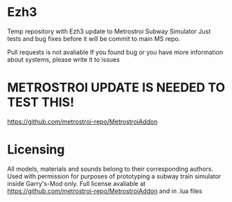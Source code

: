 # Ezh3
Temp repository with Ezh3 update to Metrostroi Subway Simulator
Just tests and bug fixes before it will be commit to main MS repo. 

Pull requests is not avaliable
If you found bug or you have more information about systems, please write it to issues

# METROSTROI UPDATE IS NEEDED TO TEST THIS!
https://github.com/metrostroi-repo/MetrostroiAddon


# Licensing

All models, materials and sounds belong to their corresponding authors. Used with permission for purposes of prototyping a subway train simulator inside Garry's-Mod only. Full license avaliable at https://github.com/metrostroi-repo/MetrostroiAddon and in .lua files

